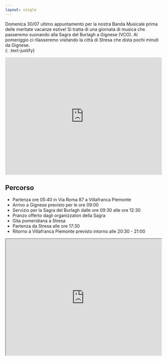 ```yaml
---
layout: single
---
```

Domenica 30/07 ultimo appuntamento per la nostra Banda Musicale prima delle meritate vacanze estive! Si tratta di una giornata di musica che passeremo suonando alla Sagra del Burlagh a Gignese (VCO). Al pomeriggio ci rilasseremo visitando la città di Stresa che dista pochi minuti da Gignese.  
{: .text-justify}  

<style>
.map-responsive{
    overflow:hidden;
    padding-bottom:75%;
    position:relative;
    height:0;
}
.map-responsive iframe{
    left:0;
    top:0;
    height:100%;
    width:100%;
    position:absolute;
}

</style>
<div class="map-responsive">
<iframe src="https://www.google.com/maps/embed?pb=!1m18!1m12!1m3!1d5556.894841523013!2d8.505237777478222!3d45.86235741643066!2m3!1f0!2f0!3f0!3m2!1i1024!2i768!4f13.1!3m3!1m2!1s0x47867505c701d4d3%3A0x6c7ca3536969829a!2s28836+Gignese+Province+of+Verbano-Cusio-Ossola!5e0!3m2!1sen!2sit!4v1500994155170" width="600" height="450" frameborder="0" style="border:0" allowfullscreen></iframe>
</div>

## Percorso

- Partenza ore 05:40 in Via Roma 87 a Villafranca Piemonte
- Arrivo a Gignese previsto per le ore 09:00
- Servizio per la Sagra del Burlagh dalle ore 09:30 alle ore 12:30
- Pranzo offerto dagli organizzatori della Sagra
- Gita pomeridiana a Stresa
- Partenza da Stresa alle ore 17:30
- Ritorno a Villafranca Piemonte previsto intorno alle 20:30 - 21:00

<div class="map-responsive">
<iframe src="https://www.google.com/maps/d/embed?mid=1wday_kMbt4I_fHYZ9q2A0lET1tk" width="640" height="480"></iframe>
</div>